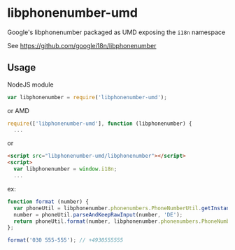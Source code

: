 # libphonenumber-umd
Google's libphonenumber packaged as UMD exposing the `i18n` namespace

See https://github.com/googlei18n/libphonenumber

## Usage
NodeJS module
```javascript
var libphonenumber = require('libphonenumber-umd');
```

or AMD
```javascript
require(['libphonenumber-umd'], function (libphonenumber) {
  ...
```

or

```html
<script src="libphonenumber-umd/libphonenumber"></script>
<script>
  var libphonenumber = window.i18n;
  ...
```

ex:
```javascript
function format (number) {
  var phoneUtil = libphonenumber.phonenumbers.PhoneNumberUtil.getInstance();
  number = phoneUtil.parseAndKeepRawInput(number, 'DE');
  return phoneUtil.format(number, libphonenumber.phonenumbers.PhoneNumberFormat.E164);
};

format('030 555-555'); // +4930555555
```
